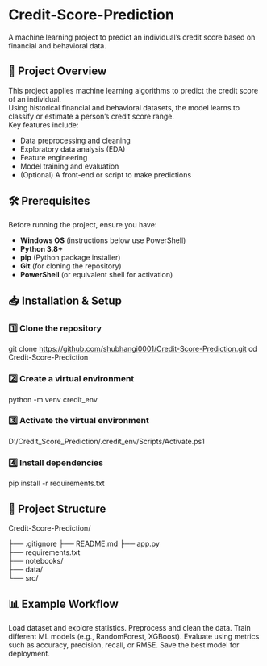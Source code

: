 ﻿# Credit-Score-Prediction

A machine learning project to predict an individual’s credit score based on financial and behavioral data.

## 📌 Project Overview
This project applies machine learning algorithms to predict the credit score of an individual.  
Using historical financial and behavioral datasets, the model learns to classify or estimate a person’s credit score range.  
Key features include:
- Data preprocessing and cleaning
- Exploratory data analysis (EDA)
- Feature engineering
- Model training and evaluation
- (Optional) A front-end or script to make predictions

## 🛠 Prerequisites
Before running the project, ensure you have:
- **Windows OS** (instructions below use PowerShell)
- **Python 3.8+**
- **pip** (Python package installer)
- **Git** (for cloning the repository)
- **PowerShell** (or equivalent shell for activation)

## 📥 Installation & Setup

### 1️⃣ Clone the repository
git clone https://github.com/shubhangi0001/Credit-Score-Prediction.git
cd Credit-Score-Prediction

### 2️⃣ Create a virtual environment
python -m venv credit_env

### 3️⃣ Activate the virtual environment
D:/Credit_Score_Prediction/.credit_env/Scripts/Activate.ps1

### 4️⃣ Install dependencies
pip install -r requirements.txt


## 📂 Project Structure
Credit-Score-Prediction/


├── .gitignore
├── README.md
├── app.py                
├── requirements.txt      
├── notebooks/            
├── data/                 
└── src/                  

## 📊 Example Workflow
Load dataset and explore statistics.
Preprocess and clean the data.
Train different ML models (e.g., RandomForest, XGBoost).
Evaluate using metrics such as accuracy, precision, recall, or RMSE.
Save the best model for deployment.


